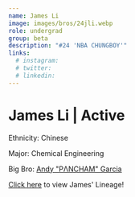 ```yaml
---
name: James Li
image: images/bros/24jli.webp
role: undergrad
group: beta
description: "#24 'NBA CHUNGBOY'"
links:
  # instagram: 
  # twitter: 
  # linkedin: 
---
```


# James Li | Active
Ethnicity: Chinese

Major: Chemical Engineering

Big Bro: [Andy "PΛNCHAM" Garcia](18agarcia)

[Click here](/ujis/) to view James' Lineage!